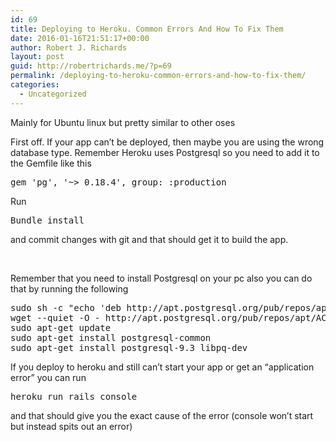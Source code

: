 ```yaml
---
id: 69
title: Deploying to Heroku. Common Errors And How To Fix Them
date: 2016-01-16T21:51:17+00:00
author: Robert J. Richards
layout: post
guid: http://robertrichards.me/?p=69
permalink: /deploying-to-heroku-common-errors-and-how-to-fix-them/
categories:
  - Uncategorized
---
```

Mainly for Ubuntu linux but pretty similar to other oses

First off. If your app can&#8217;t be deployed, then maybe you are using the wrong database type. Remember Heroku uses Postgresql so you need to add it to the Gemfile like this<!--more-->

<pre class="lang:default decode:true " title="adds postgresql and adds it to production group at the same time">gem 'pg', '~&gt; 0.18.4', group: :production</pre>

Run

<pre class="lang:default decode:true">Bundle install</pre>

and commit changes with git and that should get it to build the app.

&nbsp;

Remember that you need to install Postgresql on your pc also you can do that by running the following

<pre class="lang:default decode:true ">sudo sh -c "echo 'deb http://apt.postgresql.org/pub/repos/apt/ precise-pgdg main' &gt; /etc/apt/sources.list.d/pgdg.list"
wget --quiet -O - http://apt.postgresql.org/pub/repos/apt/ACCC4CF8.asc | sudo apt-key add -
sudo apt-get update
sudo apt-get install postgresql-common
sudo apt-get install postgresql-9.3 libpq-dev</pre>

If you deploy to heroku and still can&#8217;t start your app or get an &#8220;application error&#8221; you can run

<pre class="lang:default decode:true">heroku run rails console</pre>

and that should give you the exact cause of the error (console won&#8217;t start but instead spits out an error)